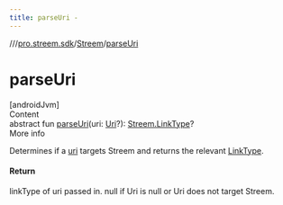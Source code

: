 ```yaml
---
title: parseUri -
---
```

//[<root>](../../../index.md)/[pro.streem.sdk](../index.md)/[Streem](index.md)/[parseUri](parse-uri.md)



# parseUri  
[androidJvm]  
Content  
abstract fun [parseUri](parse-uri.md)(uri: [Uri](https://developer.android.com/reference/kotlin/android/net/Uri.html)?): [Streem.LinkType](-link-type/index.md)?  
More info  


Determines if a [uri](parse-uri.md) targets Streem and returns the relevant [LinkType](-link-type/index.md).



#### Return  


linkType of uri passed in. null if Uri is null or Uri does not target Streem.

  



